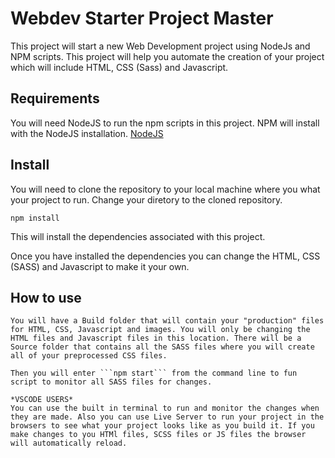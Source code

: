 # Webdev Starter Project Master

This project will start a new Web Development project using NodeJs and NPM scripts. This project will help you automate the creation of your project which will include HTML, CSS (Sass) and Javascript.

## Requirements
  You will need NodeJS to run the npm scripts in this project. NPM will install with the NodeJS installation. [NodeJS](http://nodejs.org)

## Install
  You will need to clone the repository to your local machine where you what your project to run. Change your diretory to the cloned repository.
  ```
  npm install
  ```
  This will install the dependencies associated with this project.

  Once you have installed the dependencies you can change the HTML, CSS (SASS) and Javascript to make it your own.

  ## How to use
    You will have a Build folder that will contain your "production" files for HTML, CSS, Javascript and images. You will only be changing the HTML files and Javascript files in this location. There will be a Source folder that contains all the SASS files where you will create all of your preprocessed CSS files.

    Then you will enter ```npm start``` from the command line to fun script to monitor all SASS files for changes.

    *VSCODE USERS*
    You can use the built in terminal to run and monitor the changes when they are made. Also you can use Live Server to run your project in the browsers to see what your project looks like as you build it. If you make changes to you HTMl files, SCSS files or JS files the browser will automatically reload.